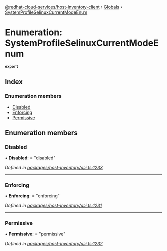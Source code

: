 [@redhat-cloud-services/host-inventory-client](../README.md) › [Globals](../globals.md) › [SystemProfileSelinuxCurrentModeEnum](systemprofileselinuxcurrentmodeenum.md)

# Enumeration: SystemProfileSelinuxCurrentModeEnum

**`export`** 

## Index

### Enumeration members

* [Disabled](systemprofileselinuxcurrentmodeenum.md#disabled)
* [Enforcing](systemprofileselinuxcurrentmodeenum.md#enforcing)
* [Permissive](systemprofileselinuxcurrentmodeenum.md#permissive)

## Enumeration members

###  Disabled

• **Disabled**: = "disabled"

*Defined in [packages/host-inventory/api.ts:1233](https://github.com/RedHatInsights/javascript-clients/blob/master/packages/host-inventory/api.ts#L1233)*

___

###  Enforcing

• **Enforcing**: = "enforcing"

*Defined in [packages/host-inventory/api.ts:1231](https://github.com/RedHatInsights/javascript-clients/blob/master/packages/host-inventory/api.ts#L1231)*

___

###  Permissive

• **Permissive**: = "permissive"

*Defined in [packages/host-inventory/api.ts:1232](https://github.com/RedHatInsights/javascript-clients/blob/master/packages/host-inventory/api.ts#L1232)*
